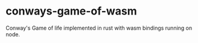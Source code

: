 # conways-game-of-wasm
Conway's Game of life implemented in rust with wasm bindings running on node.

